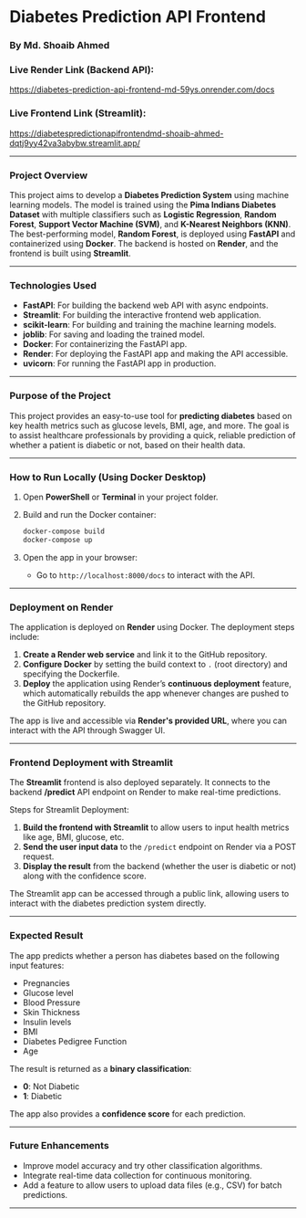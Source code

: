 
# Diabetes Prediction API Frontend  
### By Md. Shoaib Ahmed

### **Live Render Link (Backend API):**  
https://diabetes-prediction-api-frontend-md-59ys.onrender.com/docs

### **Live Frontend Link (Streamlit):**
https://diabetespredictionapifrontendmd-shoaib-ahmed-dqtj9yy42va3abybw.streamlit.app/

---

### **Project Overview**

This project aims to develop a **Diabetes Prediction System** using machine learning models. The model is trained using the **Pima Indians Diabetes Dataset** with multiple classifiers such as **Logistic Regression**, **Random Forest**, **Support Vector Machine (SVM)**, and **K-Nearest Neighbors (KNN)**. The best-performing model, **Random Forest**, is deployed using **FastAPI** and containerized using **Docker**. The backend is hosted on **Render**, and the frontend is built using **Streamlit**.

---

### **Technologies Used**

- **FastAPI**: For building the backend web API with async endpoints.
- **Streamlit**: For building the interactive frontend web application.
- **scikit-learn**: For building and training the machine learning models.
- **joblib**: For saving and loading the trained model.
- **Docker**: For containerizing the FastAPI app.
- **Render**: For deploying the FastAPI app and making the API accessible.
- **uvicorn**: For running the FastAPI app in production.

---

### **Purpose of the Project**

This project provides an easy-to-use tool for **predicting diabetes** based on key health metrics such as glucose levels, BMI, age, and more. The goal is to assist healthcare professionals by providing a quick, reliable prediction of whether a patient is diabetic or not, based on their health data.

---

### **How to Run Locally (Using Docker Desktop)**

1. Open **PowerShell** or **Terminal** in your project folder.

2. Build and run the Docker container:
   ```bash
   docker-compose build
   docker-compose up
   ```

3. Open the app in your browser:
   - Go to `http://localhost:8000/docs` to interact with the API.

---

### **Deployment on Render**

The application is deployed on **Render** using Docker. The deployment steps include:

1. **Create a Render web service** and link it to the GitHub repository.
2. **Configure Docker** by setting the build context to `.` (root directory) and specifying the Dockerfile.
3. **Deploy** the application using Render’s **continuous deployment** feature, which automatically rebuilds the app whenever changes are pushed to the GitHub repository.

The app is live and accessible via **Render's provided URL**, where you can interact with the API through Swagger UI.

---

### **Frontend Deployment with Streamlit**

The **Streamlit** frontend is also deployed separately. It connects to the backend **/predict** API endpoint on Render to make real-time predictions. 

Steps for Streamlit Deployment:
1. **Build the frontend with Streamlit** to allow users to input health metrics like age, BMI, glucose, etc.
2. **Send the user input data** to the `/predict` endpoint on Render via a POST request.
3. **Display the result** from the backend (whether the user is diabetic or not) along with the confidence score.

The Streamlit app can be accessed through a public link, allowing users to interact with the diabetes prediction system directly.

---

### **Expected Result**

The app predicts whether a person has diabetes based on the following input features:

- Pregnancies
- Glucose level
- Blood Pressure
- Skin Thickness
- Insulin levels
- BMI
- Diabetes Pedigree Function
- Age

The result is returned as a **binary classification**:

- **0**: Not Diabetic
- **1**: Diabetic

The app also provides a **confidence score** for each prediction.

---

### **Future Enhancements**

- Improve model accuracy and try other classification algorithms.
- Integrate real-time data collection for continuous monitoring.
- Add a feature to allow users to upload data files (e.g., CSV) for batch predictions.

---
